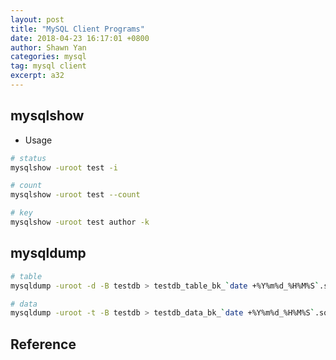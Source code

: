 ```yaml
---
layout: post
title: "MySQL Client Programs"
date: 2018-04-23 16:17:01 +0800
author: Shawn Yan
categories: mysql
tag: mysql client
excerpt: a32
---
```


## mysqlshow

- Usage

```bash
# status
mysqlshow -uroot test -i

# count
mysqlshow -uroot test --count

# key
mysqlshow -uroot test author -k
```

## mysqldump

```bash
# table
mysqldump -uroot -d -B testdb > testdb_table_bk_`date +%Y%m%d_%H%M%S`.sql

# data
mysqldump -uroot -t -B testdb > testdb_data_bk_`date +%Y%m%d_%H%M%S`.sql
```



## Reference



